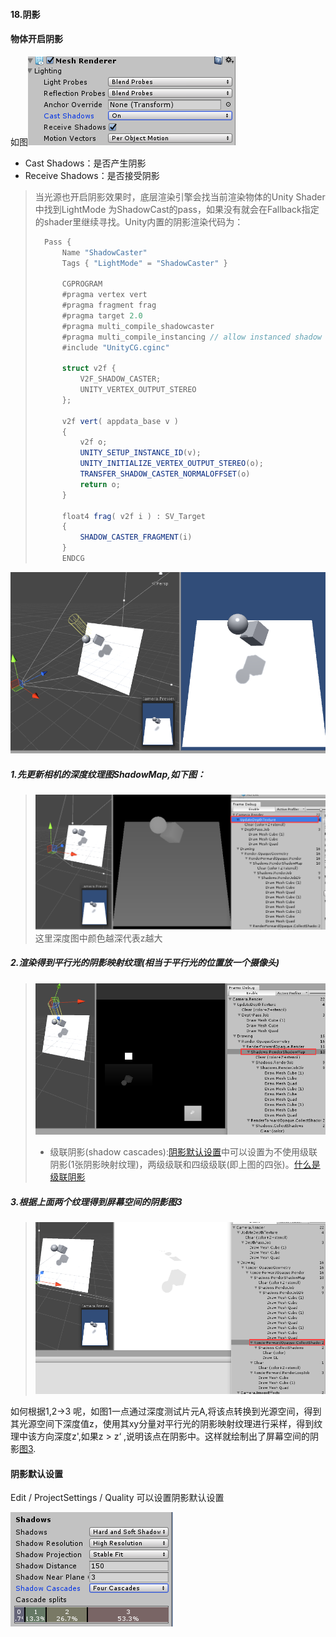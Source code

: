 #### 18.阴影

#### 物体开启阴影

如图![44](pic/44.png)

* Cast Shadows：是否产生阴影
* Receive Shadows：是否接受阴影

> 当光源也开启阴影效果时，底层渲染引擎会找当前渲染物体的Unity Shader中找到LightMode 为ShadowCast的pass，如果没有就会在Fallback指定的shader里继续寻找。Unity内置的阴影渲染代码为：
>
> ```csharp
> 	Pass {
> 		Name "ShadowCaster"
> 		Tags { "LightMode" = "ShadowCaster" }
> 		
> 		CGPROGRAM
> 		#pragma vertex vert
> 		#pragma fragment frag
> 		#pragma target 2.0
> 		#pragma multi_compile_shadowcaster
> 		#pragma multi_compile_instancing // allow instanced shadow pass for most of the shaders
> 		#include "UnityCG.cginc"
> 
> 		struct v2f { 
> 			V2F_SHADOW_CASTER;
> 			UNITY_VERTEX_OUTPUT_STEREO
> 		};
> 
> 		v2f vert( appdata_base v )
> 		{
> 			v2f o;
> 			UNITY_SETUP_INSTANCE_ID(v);
> 			UNITY_INITIALIZE_VERTEX_OUTPUT_STEREO(o);
> 			TRANSFER_SHADOW_CASTER_NORMALOFFSET(o)
> 			return o;
> 		}
> 
> 		float4 frag( v2f i ) : SV_Target
> 		{
> 			SHADOW_CASTER_FRAGMENT(i)
> 		}
> 		ENDCG
> ```
>
> 

![](pic/40.png)  

##### 1.先更新相机的深度纹理图ShadowMap,如下图： 

> ![](pic/41.png)  
> 这里深度图中颜色越深代表z越大  

##### 2.渲染得到平行光的阴影映射纹理(相当于平行光的位置放一个摄像头)  

> ![](pic/42.png)
>
> * 级联阴影(shadow cascades):[阴影默认设置](#阴影默认设置)中可以设置为不使用级联阴影(1张阴影映射纹理)，两级级联和四级级联(即上图的四张)。[什么是级联阴影](./19.级联阴影.md) 

##### 3.根据上面两个纹理得到屏幕空间的阴影图3

> ![](pic/43.png)  

如何根据1,2->3 呢，如图1一点通过深度测试片元A,将该点转换到光源空间，得到其光源空间下深度值z，使用其xy分量对平行光的阴影映射纹理进行采样，得到纹理中该方向深度z',如果z > z‘ ,说明该点在阴影中。这样就绘制出了屏幕空间的阴影[图3](#3.根据上面两个纹理得到屏幕空间的阴影图3).

#### 阴影默认设置

 Edit / ProjectSettings / Quality 可以设置阴影默认设置  

![45](pic/45.png)